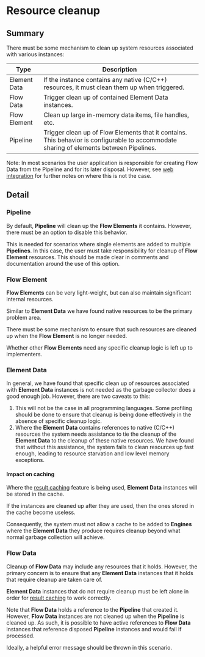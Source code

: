 # Resource cleanup

## Summary

There must be some mechanism to clean up system resources
associated with various instances:

| Type         | Description                                                                                                                             |
|--------------|-----------------------------------------------------------------------------------------------------------------------------------------|
| Element Data | If the instance contains any native (C/C++) resources, it must clean them up when triggered.                                            |
| Flow Data    | Trigger clean up of contained Element Data instances.                                                                                   |
| Flow Element | Clean up large in-memory data items, file handles, etc.                                                                                 |
| Pipeline     | Trigger clean up of Flow Elements that it contains. This behavior is configurable to accommodate sharing of elements between Pipelines. |

Note: In most scenarios the user application is responsible for creating Flow Data from the Pipeline and for its later disposal.
However, see [web integration](web-integration.md) for further notes
on where this is not the case.

## Detail

### Pipeline

By default, **Pipeline** will clean up the **Flow Elements** it contains.
However, there must be an option to disable this behavior.

This is needed for scenarios where single elements are added to multiple
**Pipelines**.
In this case, the user must take responsibility for cleanup of
**Flow Element** resources. This should be made clear in comments and
documentation around the use of this option.

### Flow Element

**Flow Elements** can be very light-weight, but can also maintain significant
internal resources.

Similar to **Element Data** we have found native resources to be
the primary problem area.

There must be some mechanism to ensure that such resources are cleaned up
when the **Flow Element** is no longer needed.

Whether other **Flow Elements** need any specific cleanup logic is
left up to implementers.

### Element Data

In general, we have found that specific clean up of resources associated with
**Element Data** instances is not needed as the garbage collector does a good
enough job.
However, there are two caveats to this:

1. This will not be the case in all programming languages. Some profiling should
   be done to ensure that cleanup is being done effectively in the absence of
   specific cleanup logic.
2. Where the **Element Data** contains references to native (C/C++) resources
   the system needs assistance to tie the cleanup of the **Element Data** to
   the cleanup of these native resources. We have found that without this
   assistance, the system fails to clean resources up fast enough, leading to
   resource starvation and low level memory exceptions.

#### Impact on caching

Where the [result caching](caching.md) feature is being used, **Element Data**
instances will be stored in the cache.

If the instances are cleaned up after they are used, then the ones stored in
the cache become useless.

Consequently, the system must not allow a cache to be added to **Engines**
where the **Element Data** they produce requires cleanup beyond what normal
garbage collection will achieve.

### Flow Data

Cleanup of **Flow Data** may include any resources that it holds. However,
the primary concern is to ensure that any **Element Data** instances that
it holds that require cleanup are taken care of.

**Element Data** instances that do not require cleanup must be left alone
in order for [result caching](caching.md) to work correctly.

Note that **Flow Data** holds a reference to the **Pipeline** that created
it. However, **Flow Data** instances are not cleaned up when the **Pipeline**
is cleaned up. As such, it is possible to have active references to
**Flow Data** instances that reference disposed **Pipeline** instances and
would fail if processed.

Ideally, a helpful error message should be thrown in this scenario.
